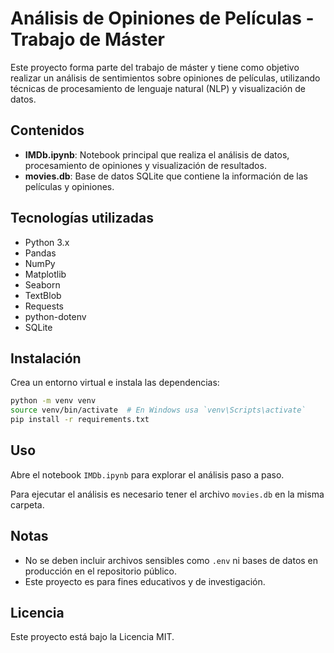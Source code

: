 # Análisis de Opiniones de Películas - Trabajo de Máster

Este proyecto forma parte del trabajo de máster y tiene como objetivo realizar un análisis de sentimientos sobre opiniones de películas, utilizando técnicas de procesamiento de lenguaje natural (NLP) y visualización de datos.

## Contenidos

- **IMDb.ipynb**: Notebook principal que realiza el análisis de datos, procesamiento de opiniones y visualización de resultados.
- **movies.db**: Base de datos SQLite que contiene la información de las películas y opiniones.
  
## Tecnologías utilizadas

- Python 3.x
- Pandas
- NumPy
- Matplotlib
- Seaborn
- TextBlob
- Requests
- python-dotenv
- SQLite

## Instalación

Crea un entorno virtual e instala las dependencias:

```bash
python -m venv venv
source venv/bin/activate  # En Windows usa `venv\Scripts\activate`
pip install -r requirements.txt
```

## Uso

Abre el notebook `IMDb.ipynb` para explorar el análisis paso a paso.

Para ejecutar el análisis es necesario tener el archivo `movies.db` en la misma carpeta.

## Notas

- No se deben incluir archivos sensibles como `.env` ni bases de datos en producción en el repositorio público.
- Este proyecto es para fines educativos y de investigación.

## Licencia

Este proyecto está bajo la Licencia MIT.
